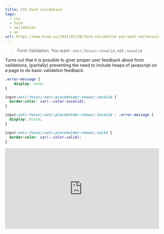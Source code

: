 ```yaml
---
title: CSS Form validation
tags:
  - css
  - form
  - validation
  - ux
url: https://www.bram.us/2021/01/28/form-validation-you-want-notfocusinvalid-not-invalid/
---
```


> Form Validation: You want `:not(:focus):invalid`, not `:invalid`

Turns out that it *is* possible to giver proper user feedback about form validations, (partially) preventing the need to include heaps of javascript on a page to do basic validation feedback.

```CSS
.error-message {
    display: none;
}

input:not(:focus):not(:placeholder-shown):invalid {
  border-color: var(--color-invalid);
}

input:not(:focus):not(:placeholder-shown):invalid ~ .error-message {
  display: block;
}

input:not(:focus):not(:placeholder-shown):valid {
  border-color: var(--color-valid);
}
```

<iframe height="265" style="width: 100%;" scrolling="no" title="Form Validation on Blur (4/4)" src="https://codepen.io/bramus/embed/preview/ExNYBOK?height=265&theme-id=dark&default-tab=css,result" frameborder="no" loading="lazy" allowtransparency="true" allowfullscreen="true">
  See the Pen <a href='https://codepen.io/bramus/pen/ExNYBOK'>Form Validation on Blur (4/4)</a> by Bramus
  (<a href='https://codepen.io/bramus'>@bramus</a>) on <a href='https://codepen.io'>CodePen</a>.
</iframe>